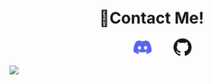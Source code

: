 <h1 align="center">🤝Contact Me!</h1>
<p align="center">
</a>&nbsp;&nbsp;&nbsp;&nbsp;&nbsp;&nbsp;&nbsp;&nbsp;&nbsp;
<a href="https://discord.com/users/415687999641354250" target="_blank"><img alt="Discord" title="Discord" height="32" width="32" src="https://github.com/XBFTW/XBFTW/blob/main/images/discord.svg"></a>&nbsp;&nbsp;&nbsp;&nbsp;&nbsp;&nbsp;&nbsp;&nbsp;&nbsp;
<a href="https://github.com/xbftw" target="_blank">
<a href="https://github.com/xbftw"><img alt="GitHub" title="GitHub" height="32" width="32" src="https://github.com/XBFTW/XBFTW/blob/main/images/github.svg"></a>
</p>

<img src="https://discord.c99.nl/widget/theme-2/415687999641354250.png" >
